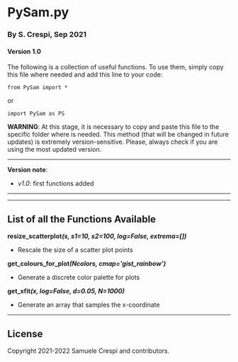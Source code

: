 
# PySam.py
### By S. Crespi, Sep 2021
#### Version 1.0

The following is a collection of useful functions.
To use them, simply copy this file where needed and add this line to your code:

```
from PySam import *
```

or 

```
import PySam as PS
```

**WARNING**: 
At this stage, it is necessary to copy and paste this file to the specific folder where is needed. This method (that will be changed in future updates) is extremely version-sensitive. Please, always check if you are using the most updated version.

------

**Version note**:
 - *v1.0*: first functions added

------
------

## List of all the Functions Available

**resize_scatterplot<i>(s, s1=10, s2=100, log=False, extrema=[])</i>**
 - Rescale the size of a scatter plot points
 
**get_colours_for_plot<i>(Ncolors, cmap='gist_rainbow')</i>**
 - Generate a discrete color palette for plots

**get_xfit<i>(x, log=False, d=0.05, N=1000)</i>**
 - Generate an array that samples the x-coordinate

------
## License

Copyright 2021-2022 Samuele Crespi and contributors.
